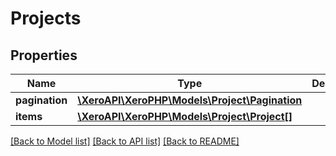 # Projects

## Properties

 Name           | Type                                                            | Description | Notes      
----------------|-----------------------------------------------------------------|-------------|------------
 **pagination** | [**\XeroAPI\XeroPHP\Models\Project\Pagination**](Pagination.md) |             | [optional] 
 **items**      | [**\XeroAPI\XeroPHP\Models\Project\Project[]**](Project.md)     |             | [optional] 

[[Back to Model list]](../README.md#documentation-for-models) [[Back to API list]](../README.md#documentation-for-api-endpoints) [[Back to README]](../README.md)


